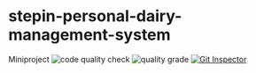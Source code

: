 # stepin-personal-dairy-management-system
Miniproject
![code quality check](https://www.code-inspector.com/project/27687/score/svg)
![quality grade](https://www.code-inspector.com/project/27687/status/svg)
[![Git Inspector](https://github.com/TadimallaLakshmiPavithra/stepin-personal-dairy-management-system/actions/workflows/gitinspector.yml/badge.svg)](https://github.com/TadimallaLakshmiPavithra/stepin-personal-dairy-management-system/actions/workflows/gitinspector.yml)
